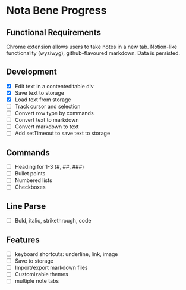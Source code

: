# Nota Bene Progress

## Functional Requirements

Chrome extension allows users to take notes in a new tab. Notion-like functionality (wysiwyg), github-flavoured markdown. Data is persisted.

## Development

- [x] Edit text in a contenteditable div
- [x] Save text to storage
- [x] Load text from storage
- [ ] Track cursor and selection
- [ ] Convert row type by commands
- [ ] Convert text to markdown
- [ ] Convert markdown to text
- [ ] Add setTimeout to save text to storage

## Commands

- [ ] Heading for 1-3 (#, ##, ###)
- [ ] Bullet points
- [ ] Numbered lists
- [ ] Checkboxes
<!-- - [ ] Code blocks -->

## Line Parse

- [ ] Bold, italic, strikethrough, code

## Features

- [ ] keyboard shortcuts: underline, link, image
- [ ] Save to storage
- [ ] Import/export markdown files
- [ ] Customizable themes
- [ ] multiple note tabs
